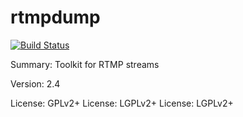 #           rtmpdump

[![Build Status](https://travis-ci.org/UnitedRPMs/rtmpdump.svg?branch=master)](https://travis-ci.org/UnitedRPMs/rtmpdump)
 
Summary:        Toolkit for RTMP streams
 
Version:        2.4
 
License:        GPLv2+
License:        LGPLv2+
License:        LGPLv2+
 
